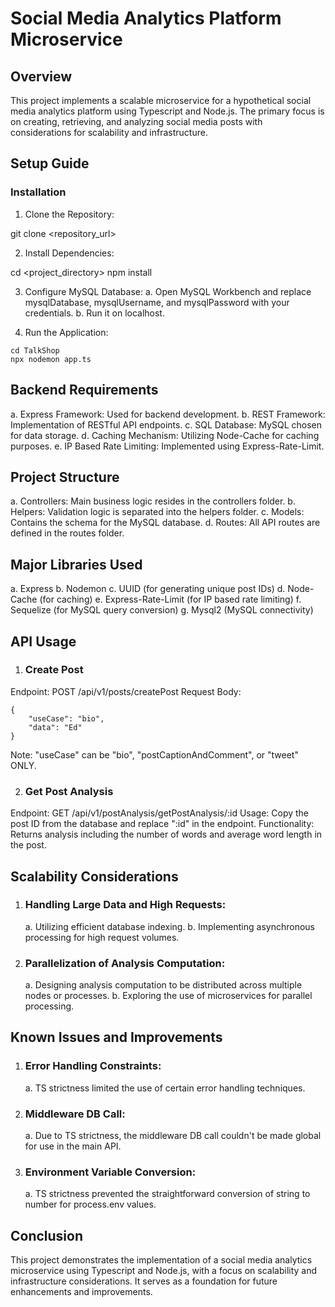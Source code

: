 # Social Media Analytics Platform Microservice

## Overview
This project implements a scalable microservice for a hypothetical social media analytics platform using Typescript and Node.js. The primary focus is on creating, retrieving, and analyzing social media posts with considerations for scalability and infrastructure.



## Setup Guide

### Installation
1. Clone the Repository:

git clone <repository_url>

2. Install Dependencies:


cd <project_directory>
npm install


3. Configure MySQL Database:
    a. Open MySQL Workbench and replace mysqlDatabase, mysqlUsername, and mysqlPassword with your credentials.
    b. Run it on localhost.


4. Run the Application:

```
cd TalkShop
npx nodemon app.ts
```


## Backend Requirements
a. Express Framework: Used for backend development.
b. REST Framework: Implementation of RESTful API endpoints.
c. SQL Database: MySQL chosen for data storage.
d. Caching Mechanism: Utilizing Node-Cache for caching purposes.
e. IP Based Rate Limiting: Implemented using Express-Rate-Limit.


## Project Structure
a. Controllers: Main business logic resides in the controllers folder.
b. Helpers: Validation logic is separated into the helpers folder.
c. Models: Contains the schema for the MySQL database.
d. Routes: All API routes are defined in the routes folder.

## Major Libraries Used
a. Express
b. Nodemon
c. UUID (for generating unique post IDs)
d. Node-Cache (for caching)
e. Express-Rate-Limit (for IP based rate limiting)
f. Sequelize (for MySQL query conversion)
g. Mysql2 (MySQL connectivity)


## API Usage
1. ### Create Post
Endpoint: POST /api/v1/posts/createPost
Request Body:

```
{
    "useCase": "bio",
    "data": "Ed"
}
```

Note: "useCase" can be "bio", "postCaptionAndComment", or "tweet" ONLY.

2. ### Get Post Analysis
Endpoint: GET /api/v1/postAnalysis/getPostAnalysis/:id
Usage: Copy the post ID from the database and replace ":id" in the endpoint.
Functionality: Returns analysis including the number of words and average word length in the post.


## Scalability Considerations
1. ### Handling Large Data and High Requests:

    a. Utilizing efficient database indexing.
    b. Implementing asynchronous processing for high request volumes.

2. ### Parallelization of Analysis Computation:

    a. Designing analysis computation to be distributed across multiple nodes or processes.
    b. Exploring the use of microservices for parallel processing.


## Known Issues and Improvements

1. ### Error Handling Constraints:

    a. TS strictness limited the use of certain error handling techniques.

2. ### Middleware DB Call:

    a. Due to TS strictness, the middleware DB call couldn't be made global for use in the main API.

3. ### Environment Variable Conversion:

    a. TS strictness prevented the straightforward conversion of string to number for process.env values.


## Conclusion
This project demonstrates the implementation of a social media analytics microservice using Typescript and Node.js, with a focus on scalability and infrastructure considerations. It serves as a foundation for future enhancements and improvements.
